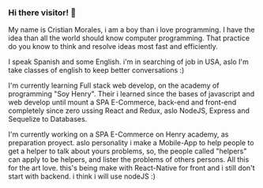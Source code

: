 ### Hi there visitor! 👋


My name is Cristian Morales, i am a boy than i love programming. I have the idea than all the world should know computer programming. 
That practice do you know to think and resolve ideas most fast and efficiently.

I speak Spanish and some English. i'm in searching of job in USA, aslo I'm take classes of english to keep better conversations :)

I'm currently learning Full stack web develop, on the academy of programming "Soy Henry". Their i learned since the bases of javascript and web develop until mount a SPA E-Commerce, back-end and front-end completely since zero ussing React and Redux, aslo NodeJS, Express and Sequelize to Databases.

I'm currently working on a SPA E-Commerce on Henry academy, as preparation proyect. aslo personality i make a Mobile-App to help people to get a helper to talk about yours problems, so,  the people called "helpers" can apply to be helpers, and lister the problems of others persons.
All this for the art love. this's being make with React-Native for front and i still don't start with backend. i think i will use nodeJS :)

